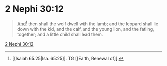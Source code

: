 # 2 Nephi 30:12

> <u>And</u>[^a] then shall the wolf dwell with the lamb; and the leopard shall lie down with the kid, and the calf, and the young lion, and the fatling, together; and a little child shall lead them.

[2 Nephi 30:12](https://www.churchofjesuschrist.org/study/scriptures/bofm/2-ne/30?lang=eng&id=p12#p12)


[^a]: [[Isaiah 65.25|Isa. 65:25]]. TG [[Earth, Renewal of]].

